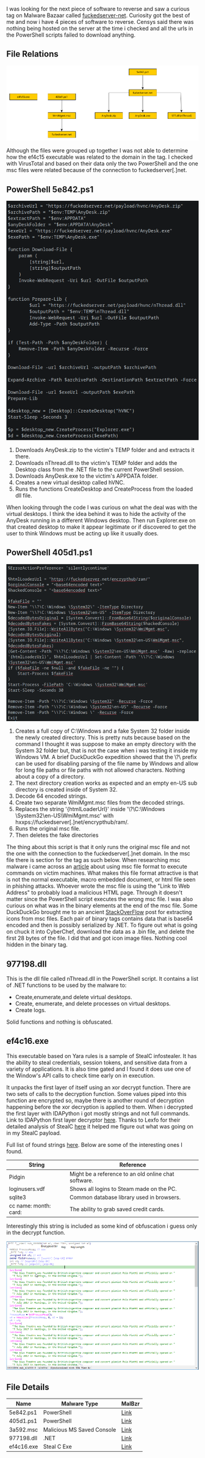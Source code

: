 I was looking for the next piece of software to reverse and saw a curious tag on Malware Bazaar called [fuckedserver-net](https://bazaar.abuse.ch/browse/tag/fuckedserver-net/). Curiosity got the best of me and now i have 4 pieces of software to reverse. Censys said there was nothing being hosted on the server at the time i checked and all the urls in the PowerShell scripts failed to download anything. 


## File Relations
![Flow Chart](/assets/images/09/FlowChart.png)

Although the files were grouped up together I was not able to determine how the ef4c15 executable was related to the domain in the tag. I checked with VirusTotal and based on their data only the two PowerShell and the one msc files were related because of the connection to fuckedserver[.]net. 

## PowerShell 5e842.ps1

![First PWSH](/assets/images/09/5e842powershell.png)

1. Downloads AnyDesk.zip to the victim's TEMP folder and and extracts it there. 
2. Downloads nThread.dll to the victim's TEMP folder and adds the Desktop class from the .NET file to the current PowerShell session.
3. Downloads AnyDesk.exe to the victim's APPDATA folder.
4. Creates a new virtual desktop called hVNC.
5. Runs the functions CreateDesktop and CreateProcess from the loaded dll file.

When looking through the code I was curious on what the deal was with the virtual desktops. I think the idea behind it was to hide the activity of the AnyDesk running in a different Windows desktop. Then run Explorer.exe on that created desktop to make it appear legitimate or if discovered to get the user to think Windows must be acting up like it usually does.

## PowerShell 405d1.ps1

![Second PWSH](/assets/images/09/405d1powershell.png)

1. Creates a full copy of C:\Windows and a fake System 32 folder inside the newly created directory. This is pretty nuts because based on the command I thought it was suppose to make an empty directory with the System 32 folder but, that is not the case when i was testing it inside my Windows VM. A brief DuckDuckGo expedition showed that the \\?\ prefix can be used for disabling parsing of the file name by Windows and allow for long file paths or file paths with not allowed characters. Nothing about a copy of a directory.
2. The next directory creation works as expected and an empty en-US sub directory is created inside of System 32.
3. Decode 64 encoded strings.
4. Create two separate WmiMgmt.msc files from the decoded strings.
5. Replaces the string '{htmlLoaderUrl}' inside '\\?\C:\Windows \System32\en-US\WmiMgmt.msc' with hxxps://fuckedserver[.]net/encrypthub/ram/. 
6. Runs the original msc file.
7. Then deletes the fake directories

The thing about this script is that it only runs the original msc file and not the one with the connection to the fuckedserver[.]net domain. In the msc file there is section for the tag as such below. When researching msc malware i came across an [article](https://www.outflank.nl/blog/2024/08/13/will-the-real-grimresource-please-stand-up-abusing-the-msc-file-format/) about using msc file format to execute commands on victim machines. What makes this file format attractive is that is not the normal executable, macro embedded document, or html file seen in phishing attacks. Whoever wrote the msc file is using the "Link to Web Address" to probably load a malicious HTML page. Through it doesn't matter since the PowerShell script executes the wrong msc file. I was also curious on what was  in the binary elements at the end of the msc file. Some DuckDuckGo brought me to an ancient [StackOverFlow](https://stackoverflow.com/questions/42711354/extract-icons-from-a-msc-file) post for extracting icons from msc files. Each pair of binary tags contains data that is base64 encoded and then is possibly serialized by .NET. To figure out what is going on chuck it into CyberChef, download the data as a .bin file, and delete the first 28 bytes of the file. I did that and got icon image files. Nothing cool hidden in the binary tag.

## 977198.dll

This is the dll file called nThread.dll in the PowerShell script. It contains a list of .NET functions to be used by the malware to:

+ Create,enumerate,and delete virtual desktops.
+ Create, enumerate, and delete processes on virtual desktops.
+ Create logs.

Solid functions and nothing is obfuscated.

## ef4c16.exe

This executable based on Yara rules is a sample of StealC infostealer. It has the ability to steal credentials, session tokens, and sensitive data from a variety of applications. It is also time gated and I found it does use one of the Window's API calls to check time early on in execution.

It unpacks the first layer of itself using an xor decrypt function. There are two sets of calls to the decryption function. Some values piped into this function are encrypted so, maybe there is another round of decryption happening before the xor decryption is applied to them. When i decrypted the first layer with IDAPython i got mostly strings and not full commands. Link to IDAPython first layer decryptor [here](https://github.com/ParkWork5/IDAPythonScripts/tree/main/StealC). Thanks to Lexfo for their detailed analysis of StealC [here](https://blog.lexfo.fr/StealC_malware_analysis_part3.html) it helped me figure out what was going on in my StealC payload.

Full list of found strings [here](/assets/images/FoundStrings.txt). Below are some of the interesting ones I found.

|String|Reference|
|------|-------|
|Pidgin|Might be a reference to an old online chat software.|
|loginusers.vdf |Shows all logins to Steam made on the PC.|
|sqlite3|Common database library used in browsers.|
|cc name: month: card: |The ability to grab saved credit cards.|

Interestingly this string is included as some kind of obfuscation i guess only in the decrypt function.

![DecryptorStringObfuscation](/assets/images/09/DecryptFunction.png)


## File Details


|Name|Malware Type|MalBzr|
|----|------------|------|
|5e842.ps1|PowerShell|[Link](https://bazaar.abuse.ch/sample/5e8428fbd148bf83f0b7ebbaea9ca326de0b8810edbcd2c55c3c75d034b11fe0/)|
|405d1.ps1|PowerShell|[Link](https://bazaar.abuse.ch/sample/405d1dcdbba56bce99a308734c39ac8ca62ffb55dbd69565293a79b468e4dad1/)|
|3a592.msc|Malicious MS Saved Console|[Link](https://bazaar.abuse.ch/sample/3a5924cca3467388d2f5ea74f3b3e2437a229beb780d79019c57724af4394649/)|
|977198.dll|.NET|[Link](https://bazaar.abuse.ch/sample/977198c47d5e7f049c468135f5bde776c20dcd40e8a2ed5adb7717c2c44be5b9/)|
|ef4c16.exe|Steal C Exe|[Link](https://bazaar.abuse.ch/sample/e4fc16fb36a5cd9e8d7dfe42482e111c7ce91467f6ac100a0e76740b491df2d4/)|







